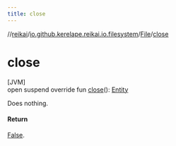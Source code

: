 ```yaml
---
title: close
---
```

//[reikai](../../../index.html)/[io.github.kerelape.reikai.io.filesystem](../index.html)/[File](index.html)/[close](close.html)



# close



[JVM]\
open suspend override fun [close](close.html)(): [Entity](../../io.github.kerelape.reikai.core/-entity/index.html)



Does nothing.



#### Return



[False](../../io.github.kerelape.reikai.logic/-false/index.html).




